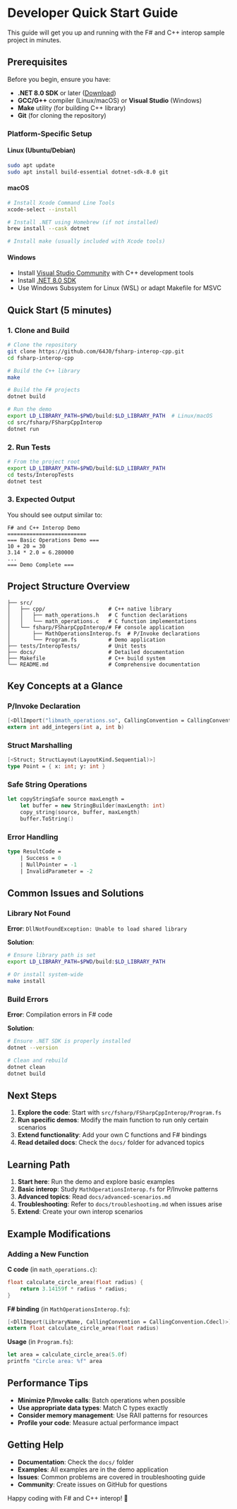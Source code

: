 # Developer Quick Start Guide

This guide will get you up and running with the F# and C++ interop sample project in minutes.

## Prerequisites

Before you begin, ensure you have:

- **.NET 8.0 SDK** or later ([Download](https://dotnet.microsoft.com/download))
- **GCC/G++** compiler (Linux/macOS) or **Visual Studio** (Windows)
- **Make** utility (for building C++ library)
- **Git** (for cloning the repository)

### Platform-Specific Setup

#### Linux (Ubuntu/Debian)
```bash
sudo apt update
sudo apt install build-essential dotnet-sdk-8.0 git
```

#### macOS
```bash
# Install Xcode Command Line Tools
xcode-select --install

# Install .NET using Homebrew (if not installed)
brew install --cask dotnet

# Install make (usually included with Xcode tools)
```

#### Windows
- Install [Visual Studio Community](https://visualstudio.microsoft.com/vs/community/) with C++ development tools
- Install [.NET 8.0 SDK](https://dotnet.microsoft.com/download)
- Use Windows Subsystem for Linux (WSL) or adapt Makefile for MSVC

## Quick Start (5 minutes)

### 1. Clone and Build

```bash
# Clone the repository
git clone https://github.com/64J0/fsharp-interop-cpp.git
cd fsharp-interop-cpp

# Build the C++ library
make

# Build the F# projects
dotnet build

# Run the demo
export LD_LIBRARY_PATH=$PWD/build:$LD_LIBRARY_PATH  # Linux/macOS
cd src/fsharp/FSharpCppInterop
dotnet run
```

### 2. Run Tests

```bash
# From the project root
export LD_LIBRARY_PATH=$PWD/build:$LD_LIBRARY_PATH
cd tests/InteropTests
dotnet test
```

### 3. Expected Output

You should see output similar to:
```
F# and C++ Interop Demo
=========================
=== Basic Operations Demo ===
10 + 20 = 30
3.14 * 2.0 = 6.280000
...
=== Demo Complete ===
```

## Project Structure Overview

```
├── src/
│   ├── cpp/                    # C++ native library
│   │   ├── math_operations.h   # C function declarations
│   │   └── math_operations.c   # C function implementations
│   └── fsharp/FSharpCppInterop/# F# console application
│       ├── MathOperationsInterop.fs  # P/Invoke declarations
│       └── Program.fs          # Demo application
├── tests/InteropTests/         # Unit tests
├── docs/                       # Detailed documentation
├── Makefile                    # C++ build system
└── README.md                   # Comprehensive documentation
```

## Key Concepts at a Glance

### P/Invoke Declaration
```fsharp
[<DllImport("libmath_operations.so", CallingConvention = CallingConvention.Cdecl)>]
extern int add_integers(int a, int b)
```

### Struct Marshalling
```fsharp
[<Struct; StructLayout(LayoutKind.Sequential)>]
type Point = { x: int; y: int }
```

### Safe String Operations
```fsharp
let copyStringSafe source maxLength =
    let buffer = new StringBuilder(maxLength: int)
    copy_string(source, buffer, maxLength)
    buffer.ToString()
```

### Error Handling
```fsharp
type ResultCode =
    | Success = 0
    | NullPointer = -1
    | InvalidParameter = -2
```

## Common Issues and Solutions

### Library Not Found
**Error**: `DllNotFoundException: Unable to load shared library`

**Solution**:
```bash
# Ensure library path is set
export LD_LIBRARY_PATH=$PWD/build:$LD_LIBRARY_PATH

# Or install system-wide
make install
```

### Build Errors
**Error**: Compilation errors in F# code

**Solution**:
```bash
# Ensure .NET SDK is properly installed
dotnet --version

# Clean and rebuild
dotnet clean
dotnet build
```

## Next Steps

1. **Explore the code**: Start with `src/fsharp/FSharpCppInterop/Program.fs`
2. **Run specific demos**: Modify the main function to run only certain scenarios
3. **Extend functionality**: Add your own C functions and F# bindings
4. **Read detailed docs**: Check the `docs/` folder for advanced topics

## Learning Path

1. **Start here**: Run the demo and explore basic examples
2. **Basic interop**: Study `MathOperationsInterop.fs` for P/Invoke patterns
3. **Advanced topics**: Read `docs/advanced-scenarios.md`
4. **Troubleshooting**: Refer to `docs/troubleshooting.md` when issues arise
5. **Extend**: Create your own interop scenarios

## Example Modifications

### Adding a New Function

**C code** (in `math_operations.c`):
```c
float calculate_circle_area(float radius) {
    return 3.14159f * radius * radius;
}
```

**F# binding** (in `MathOperationsInterop.fs`):
```fsharp
[<DllImport(LibraryName, CallingConvention = CallingConvention.Cdecl)>]
extern float calculate_circle_area(float radius)
```

**Usage** (in `Program.fs`):
```fsharp
let area = calculate_circle_area(5.0f)
printfn "Circle area: %f" area
```

## Performance Tips

- **Minimize P/Invoke calls**: Batch operations when possible
- **Use appropriate data types**: Match C types exactly
- **Consider memory management**: Use RAII patterns for resources
- **Profile your code**: Measure actual performance impact

## Getting Help

- **Documentation**: Check the `docs/` folder
- **Examples**: All examples are in the demo application
- **Issues**: Common problems are covered in troubleshooting guide
- **Community**: Create issues on GitHub for questions

Happy coding with F# and C++ interop! 🚀
